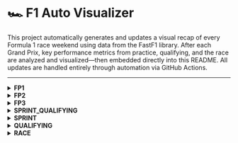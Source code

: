 # 🏎️ F1 Auto Visualizer

This project automatically generates and updates a visual recap of every Formula 1 race weekend using data from the FastF1 library. After each Grand Prix, key performance metrics from practice, qualifying, and the race are analyzed and visualized—then embedded directly into this README. All updates are handled entirely through automation via GitHub Actions.

---

<details>
<summary><strong>FP1</strong></summary>

<!-- FP1_START -->
![sector_gap.png](visualization/2025_Belgian_Grand_Prix/FP1/sector_gap.png)
![top_speed_comparison.png](visualization/2025_Belgian_Grand_Prix/FP1/top_speed_comparison.png)
![plot_top_speed_heatmap.png](visualization/2025_Belgian_Grand_Prix/FP1/plot_top_speed_heatmap.png)
![aero_performance.png](visualization/2025_Belgian_Grand_Prix/FP1/aero_performance.png)
<!-- FP1_END -->

</details>

<details>
<summary><strong>FP2</strong></summary>

<!-- FP2_START -->

<!-- FP2_END -->

</details>

<details>
<summary><strong>FP3</strong></summary>

<!-- FP3_START -->

<!-- FP3_END -->

</details>

<details>
<summary><strong>SPRINT_QUALIFYING</strong></summary>

<!-- SPRINT_QUALIFYING_START -->
![quali_result.png](visualization/2025_Belgian_Grand_Prix/SPRINT QUALIFYING/quali_result.png)
![telemetry.png](visualization/2025_Belgian_Grand_Prix/SPRINT QUALIFYING/telemetry.png)
![track_domination.png](visualization/2025_Belgian_Grand_Prix/SPRINT QUALIFYING/track_domination.png)
![sector_gap.png](visualization/2025_Belgian_Grand_Prix/SPRINT QUALIFYING/sector_gap.png)
![top_speed_comparison.png](visualization/2025_Belgian_Grand_Prix/SPRINT QUALIFYING/top_speed_comparison.png)
![aero_performance.png](visualization/2025_Belgian_Grand_Prix/SPRINT QUALIFYING/aero_performance.png)
<!-- SPRINT_QUALIFYING_END -->

</details>

<details>
<summary><strong>SPRINT</strong></summary>

<!-- SPRINT_START -->
![pos_change.png](visualization/2025_Belgian_Grand_Prix/SPRINT/pos_change.png)
![tyre_strategy.png](visualization/2025_Belgian_Grand_Prix/SPRINT/tyre_strategy.png)
![team_pace.png](visualization/2025_Belgian_Grand_Prix/SPRINT/team_pace.png)
![tyre_deg.png](visualization/2025_Belgian_Grand_Prix/SPRINT/tyre_deg.png)
<!-- SPRINT_END -->

</details>

<details>
<summary><strong>QUALIFYING</strong></summary>

<!-- QUALIFYING_START -->
![quali_result.png](visualization/2025_Belgian_Grand_Prix/QUALIFYING/quali_result.png)
![telemetry.png](visualization/2025_Belgian_Grand_Prix/QUALIFYING/telemetry.png)
![track_domination.png](visualization/2025_Belgian_Grand_Prix/QUALIFYING/track_domination.png)
![sector_gap.png](visualization/2025_Belgian_Grand_Prix/QUALIFYING/sector_gap.png)
![top_speed_comparison.png](visualization/2025_Belgian_Grand_Prix/QUALIFYING/top_speed_comparison.png)
![aero_performance.png](visualization/2025_Belgian_Grand_Prix/QUALIFYING/aero_performance.png)
<!-- QUALIFYING_END -->

</details>

<details>
<summary><strong>RACE</strong></summary>

<!-- RACE_START -->
![pos_change.png](visualization/2025_Belgian_Grand_Prix/RACE/pos_change.png)
![tyre_strategy.png](visualization/2025_Belgian_Grand_Prix/RACE/tyre_strategy.png)
![team_pace.png](visualization/2025_Belgian_Grand_Prix/RACE/team_pace.png)
![tyre_deg.png](visualization/2025_Belgian_Grand_Prix/RACE/tyre_deg.png)
<!-- RACE_END -->

</details>


